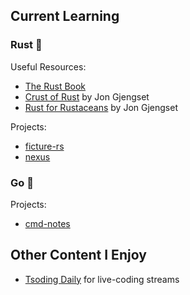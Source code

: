 ## Current Learning
### Rust :crab:
Useful Resources:
- [The Rust Book]
- [Crust of Rust] by Jon Gjengset
- [Rust for Rustaceans] by Jon Gjengset

Projects:
- [ficture-rs]
- [nexus]

### Go :hamster:
Projects:
- [cmd-notes]

## Other Content I Enjoy
- [Tsoding Daily] for live-coding streams

[Crust of Rust]: https://youtube.com/playlist?list=PLqbS7AVVErFiWDOAVrPt7aYmnuuOLYvOa
[Rust for Rustaceans]: https://nostarch.com/rust-rustaceans
[The Rust Book]: https://doc.rust-lang.org/book
[ficture-rs]: https://github.com/mengistristen/ficture-rs
[nexus]: https://github.com/mengistristen/nexus
[cmd-notes]: https://github.com/mengistristen/cmd-notes
[Tsoding Daily]: https://www.youtube.com/tsoding
